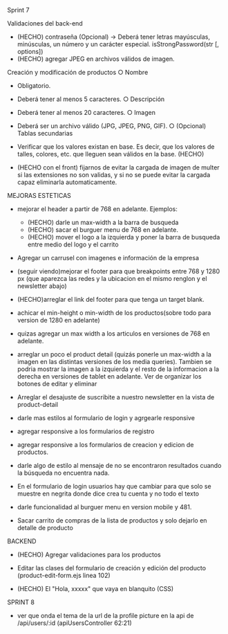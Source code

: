 Sprint 7

Validaciones del back-end
- (HECHO) contraseña (Opcional) → Deberá tener letras mayúsculas, minúsculas, un número y un carácter especial.  isStrongPassword(str [, options])
- (HECHO) agregar JPEG en archivos válidos de imagen. 

Creación y modificación de productos
○ Nombre 
- Obligatorio.
- Deberá tener al menos 5 caracteres.
○ Descripción
- Deberá tener al menos 20 caracteres.
○ Imagen
- Deberá ser un archivo válido (JPG, JPEG, PNG, GIF).
○ (Opcional) Tablas secundarias
- Verificar que los valores existan en base. Es decir, que los valores
de talles, colores, etc. que lleguen sean válidos en la base.
(HECHO)

- (HECHO con el front) fijarnos de evitar la cargada de imagen de multer si las extensiones no son validas, y si no se puede evitar la cargada capaz eliminarla automaticamente.



MEJORAS ESTETICAS

- mejorar el header a partir de 768 en adelante. Ejemplos:
  * (HECHO) darle un max-width a la barra de busqueda
  * (HECHO) sacar el burguer menu de 768 en adelante.
  * (HECHO) mover el logo a la izquierda y poner la barra de busqueda entre medio del logo y el carrito

- Agregar un carrusel con imagenes e información de la empresa

- (seguir viendo)mejorar el footer para que breakpoints entre 768 y 1280 px (que aparezca las redes y la ubicacion en el mismo renglon y el newsletter abajo)

- (HECHO)arreglar el link del footer para que tenga un target blank.

- achicar el min-height o min-width de los productos(sobre todo para version de 1280 en adelante)

- quizas agregar un max width a los articulos en versiones de 768 en adelante.

- arreglar un poco el product detail (quizás ponerle un max-width a la imagen en las distintas versiones de los media queries). Tambien se podria mostrar la imagen a la izquierda y el resto de la informacion a la derecha en versiones de tablet en adelante. Ver de organizar los botones de editar y eliminar

- Arreglar el desajuste de suscribite a nuestro newsletter en la vista de product-detail

- darle mas estilos al formulario de login y agrgearle responsive

- agregar responsive a los formularios de registro

- agregar responsive a los formularios de creacion y edicion de productos.

- darle algo de estilo al mensaje de no se encontraron resultados cuando la búsqueda no encuentra nada.

- En el formulario de login usuarios hay que cambiar para que solo se muestre en negrita donde dice crea tu cuenta y no todo el texto

- darle funcionalidad al burguer menu en version mobile y 481.

- Sacar carrito de compras de la lista de productos y solo dejarlo en detalle de producto

BACKEND
- (HECHO) Agregar validaciones para los productos

- Editar las clases del formulario de creación y edición del producto 
(product-edit-form.ejs linea 102)

- (HECHO) El "Hola, xxxxx" que vaya en blanquito (CSS)


SPRINT 8
- ver que onda el tema de la url de la profile picture en la api de /api/users/:id (apiUsersController 62:21)

